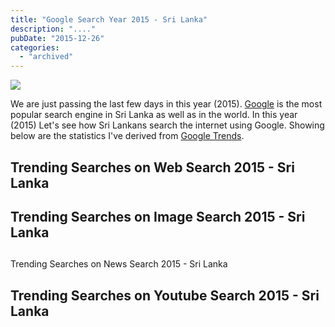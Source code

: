 ```yaml
---
title: "Google Search Year 2015 - Sri Lanka"
description: "...."
pubDate: "2015-12-26"
categories: 
  - "archived"
---
```


[![](/images/gt2.png)](http://3.bp.blogspot.com/-YVCVtBKLMgw/VOggJaaYdfI/AAAAAAAABuQ/UMU5HSlN1F8/s1600/gt2.png)

  
We are just passing the last few days in this year (2015). [Google](https://plus.google.com/116899029375914044550) is the most popular search engine in Sri Lanka as well as in the world. In this year (2015) Let's see how Sri Lankans search the internet using Google. Showing below are the statistics I've derived from [Google Trends](https://www.google.com/trends).  
  

## Trending Searches on Web Search 2015 - Sri Lanka

  
  

## Trending Searches on Image Search 2015 - Sri Lanka

  

##   
Trending Searches on News Search 2015 - Sri Lanka

  
  

## Trending Searches on Youtube Search 2015 - Sri Lanka
